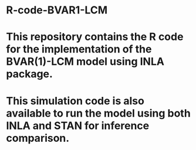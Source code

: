 # R-code-BVAR1-LCM

# This repository contains the R code for the implementation of the BVAR(1)-LCM model using INLA package.
# This simulation code is also available to run the model using both INLA and STAN for inference comparison.
